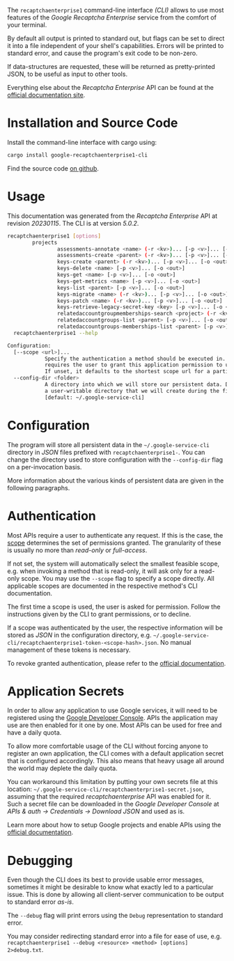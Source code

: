 <!---
DO NOT EDIT !
This file was generated automatically from 'src/generator/templates/cli/README.md.mako'
DO NOT EDIT !
-->
The `recaptchaenterprise1` command-line interface *(CLI)* allows to use most features of the *Google Recaptcha Enterprise* service from the comfort of your terminal.

By default all output is printed to standard out, but flags can be set to direct it into a file independent of your shell's
capabilities. Errors will be printed to standard error, and cause the program's exit code to be non-zero.

If data-structures are requested, these will be returned as pretty-printed JSON, to be useful as input to other tools.

Everything else about the *Recaptcha Enterprise* API can be found at the
[official documentation site](https://cloud.google.com/recaptcha-enterprise/).

# Installation and Source Code

Install the command-line interface with cargo using:

```bash
cargo install google-recaptchaenterprise1-cli
```

Find the source code [on github](https://github.com/Byron/google-apis-rs/tree/main/gen/recaptchaenterprise1-cli).

# Usage

This documentation was generated from the *Recaptcha Enterprise* API at revision *20230115*. The CLI is at version *5.0.2*.

```bash
recaptchaenterprise1 [options]
        projects
                assessments-annotate <name> (-r <kv>)... [-p <v>]... [-o <out>]
                assessments-create <parent> (-r <kv>)... [-p <v>]... [-o <out>]
                keys-create <parent> (-r <kv>)... [-p <v>]... [-o <out>]
                keys-delete <name> [-p <v>]... [-o <out>]
                keys-get <name> [-p <v>]... [-o <out>]
                keys-get-metrics <name> [-p <v>]... [-o <out>]
                keys-list <parent> [-p <v>]... [-o <out>]
                keys-migrate <name> (-r <kv>)... [-p <v>]... [-o <out>]
                keys-patch <name> (-r <kv>)... [-p <v>]... [-o <out>]
                keys-retrieve-legacy-secret-key <key> [-p <v>]... [-o <out>]
                relatedaccountgroupmemberships-search <project> (-r <kv>)... [-p <v>]... [-o <out>]
                relatedaccountgroups-list <parent> [-p <v>]... [-o <out>]
                relatedaccountgroups-memberships-list <parent> [-p <v>]... [-o <out>]
  recaptchaenterprise1 --help

Configuration:
  [--scope <url>]...
            Specify the authentication a method should be executed in. Each scope
            requires the user to grant this application permission to use it.
            If unset, it defaults to the shortest scope url for a particular method.
  --config-dir <folder>
            A directory into which we will store our persistent data. Defaults to
            a user-writable directory that we will create during the first invocation.
            [default: ~/.google-service-cli]

```

# Configuration

The program will store all persistent data in the `~/.google-service-cli` directory in *JSON* files prefixed with `recaptchaenterprise1-`.  You can change the directory used to store configuration with the `--config-dir` flag on a per-invocation basis.

More information about the various kinds of persistent data are given in the following paragraphs.

# Authentication

Most APIs require a user to authenticate any request. If this is the case, the [scope][scopes] determines the 
set of permissions granted. The granularity of these is usually no more than *read-only* or *full-access*.

If not set, the system will automatically select the smallest feasible scope, e.g. when invoking a
method that is read-only, it will ask only for a read-only scope. 
You may use the `--scope` flag to specify a scope directly. 
All applicable scopes are documented in the respective method's CLI documentation.

The first time a scope is used, the user is asked for permission. Follow the instructions given 
by the CLI to grant permissions, or to decline.

If a scope was authenticated by the user, the respective information will be stored as *JSON* in the configuration
directory, e.g. `~/.google-service-cli/recaptchaenterprise1-token-<scope-hash>.json`. No manual management of these tokens
is necessary.

To revoke granted authentication, please refer to the [official documentation][revoke-access].

# Application Secrets

In order to allow any application to use Google services, it will need to be registered using the 
[Google Developer Console][google-dev-console]. APIs the application may use are then enabled for it
one by one. Most APIs can be used for free and have a daily quota.

To allow more comfortable usage of the CLI without forcing anyone to register an own application, the CLI
comes with a default application secret that is configured accordingly. This also means that heavy usage
all around the world may deplete the daily quota.

You can workaround this limitation by putting your own secrets file at this location: 
`~/.google-service-cli/recaptchaenterprise1-secret.json`, assuming that the required *recaptchaenterprise* API 
was enabled for it. Such a secret file can be downloaded in the *Google Developer Console* at 
*APIs & auth -> Credentials -> Download JSON* and used as is.

Learn more about how to setup Google projects and enable APIs using the [official documentation][google-project-new].


# Debugging

Even though the CLI does its best to provide usable error messages, sometimes it might be desirable to know
what exactly led to a particular issue. This is done by allowing all client-server communication to be 
output to standard error *as-is*.

The `--debug` flag will print errors using the `Debug` representation to standard error.

You may consider redirecting standard error into a file for ease of use, e.g. `recaptchaenterprise1 --debug <resource> <method> [options] 2>debug.txt`.


[scopes]: https://developers.google.com/+/api/oauth#scopes
[revoke-access]: http://webapps.stackexchange.com/a/30849
[google-dev-console]: https://console.developers.google.com/
[google-project-new]: https://developers.google.com/console/help/new/
